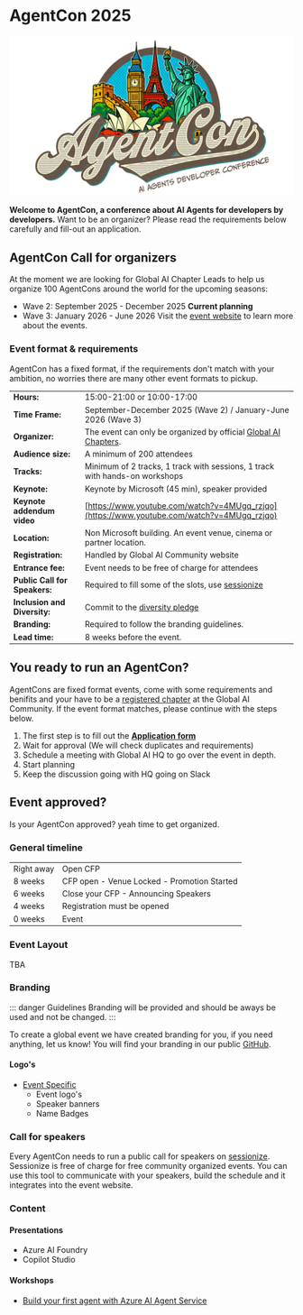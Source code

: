 <link href="/css/agentcon.css" rel="stylesheet"></link>

# AgentCon 2025

![General logo](/media/agentcon/agentcon_banner_v3.jpg) 

**Welcome to AgentCon, a conference about AI Agents for developers by developers.**
Want to be an organizer? Please read the requirements below carefully and fill-out an application.

## AgentCon Call for organizers
At the moment we are looking for Global AI Chapter Leads to help us organize 100 AgentCons around the world for the upcoming seasons:
 * Wave 2: September 2025 - December 2025 **Current planning**
 * Wave 3: January 2026 - June 2026
Visit the [event website](https://agentcon.dev/) to learn more about the events.

### Event format & requirements
AgentCon has a fixed format, if the requirements don't match with your ambition, no worries there are many other event formats to pickup.    

| | |
| --- | --- |     
| **Hours:** | 15:00-21:00 or 10:00-17:00   | 
| **Time Frame:** | September-December 2025 (Wave 2) / January-June 2026 (Wave 3)      |
| **Organizer:** | The event can only be organized by official [Global AI Chapters](https://globalai.community/chapters).     |
| **Audience size:** | A minimum of 200 attendees |
| **Tracks:** | Minimum of 2 tracks, 1 track with sessions, 1 track with hands-on workshops      |
| **Keynote:** | Keynote by Microsoft (45 min), speaker provided  |
| **Keynote addendum video** | [https://www.youtube.com/watch?v=4MUgq_rzjqo](https://www.youtube.com/watch?v=4MUgq_rzjqo) |  
| **Location:** | Non Microsoft building. An event venue, cinema or partner location. |
| **Registration:** | Handled by Global AI Community website     |
| **Entrance fee:** | Event needs to be free of charge for attendees     |
| **Public Call for Speakers:** | Required to fill some of the slots, use [sessionize](https://sessionize.com/)     |
| **Inclusion and Diversity:** | Commit to the [diversity pledge](https://globalai.community/about/diversity-pledge/)   |  
| **Branding:** | Required to follow the branding guidelines.      |
| **Lead time:** | 8 weeks before the event.     |

## You ready to run an AgentCon?
AgentCons are fixed format events, come with some requirements and benifits and your have to be a [registered chapter](https://globalai.community/chapters) at the Global AI Community. If the event format matches, please continue with the steps below.

1. The first step is to fill out the **[Application form](https://gaic.io/host-agentcon/)**
2. Wait for approval (We will check duplicates and requirements)
3. Schedule a meeting with Global AI HQ to go over the event in depth.
4. Start planning
5. Keep the discussion going with HQ going on Slack 
   
## Event approved?
Is your AgentCon approved? yeah time to get organized.

### General timeline
| | |
| --- | --- |     
| Right away | Open CFP  |       
| 8 weeks | CFP open - Venue Locked - Promotion Started  |        
| 6 weeks | Close your CFP - Announcing Speakers  |     
| 4 weeks | Registration must be opened    |     
| 0 weeks | Event  |      

### Event Layout
TBA   

### Branding
::: danger Guidelines
Branding will be provided and should be aways be used and not be changed.
:::

To create a global event we have created branding for you, if you need anything, let us know! You will find your branding in our public [GitHub](https://github.com/GlobalAICommunity/AgentCon). 

#### Logo's
- [Event Specific](https://github.com/GlobalAICommunity/AgentCon)     
    - Event logo's
    - Speaker banners
    - Name Badges 

### Call for speakers
Every AgentCon needs to run a public call for speakers on [sessionize](https://sessionize.com/). Sessionize is free of charge for free community organized events. You can use this tool to communicate with your speakers, build the schedule and it integrates into the event website.

### Content

#### Presentations
- Azure AI Foundry
- Copilot Studio

#### Workshops
- [Build your first agent with Azure AI Agent Service](https://github.com/GlobalAICommunity/global-ai-bootcamp-2025-workshop-ai-agents)
